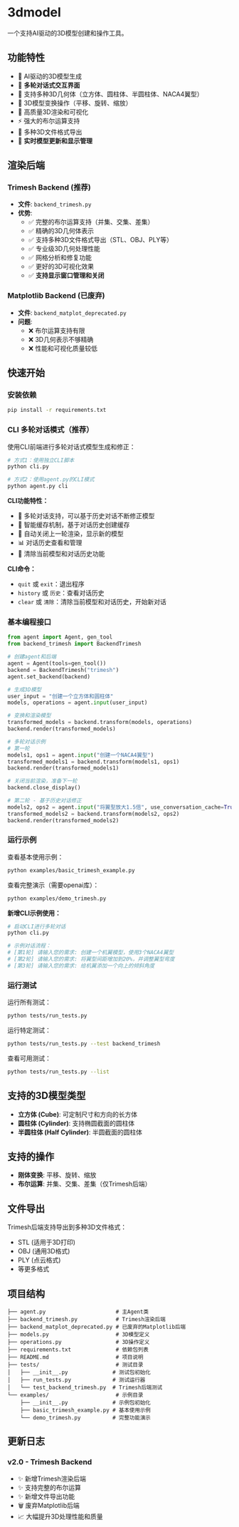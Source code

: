 # 3dmodel

一个支持AI驱动的3D模型创建和操作工具。

## 功能特性

- 🤖 AI驱动的3D模型生成
- 💬 **多轮对话式交互界面**
- 🎯 支持多种3D几何体（立方体、圆柱体、半圆柱体、NACA4翼型）
- 🔧 3D模型变换操作（平移、旋转、缩放）
- 🎨 高质量3D渲染和可视化
- ⚡ 强大的布尔运算支持
- 📁 多种3D文件格式导出
- 🔄 **实时模型更新和显示管理**

## 渲染后端

### Trimesh Backend (推荐)
- **文件**: `backend_trimesh.py`
- **优势**:
  - ✅ 完整的布尔运算支持（并集、交集、差集）
  - ✅ 精确的3D几何体表示
  - ✅ 支持多种3D文件格式导出（STL、OBJ、PLY等）
  - ✅ 专业级3D几何处理性能
  - ✅ 网格分析和修复功能
  - ✅ 更好的3D可视化效果
  - ✅ **支持显示窗口管理和关闭**

### Matplotlib Backend (已废弃)
- **文件**: `backend_matplot_deprecated.py`
- **问题**:
  - ❌ 布尔运算支持有限
  - ❌ 3D几何表示不够精确
  - ❌ 性能和可视化质量较低

## 快速开始

### 安装依赖
```bash
pip install -r requirements.txt
```

### CLI 多轮对话模式（推荐）

使用CLI前端进行多轮对话式模型生成和修正：

```bash
# 方式1：使用独立CLI脚本
python cli.py

# 方式2：使用agent.py的CLI模式
python agent.py cli
```

**CLI功能特性：**
- 🔄 多轮对话支持，可以基于历史对话不断修正模型
- 📝 智能缓存机制，基于对话历史创建缓存
- 🎨 自动关闭上一轮渲染，显示新的模型
- 📊 对话历史查看和管理
- 🧹 清除当前模型和对话历史功能

**CLI命令：**
- `quit` 或 `exit`：退出程序
- `history` 或 `历史`：查看对话历史
- `clear` 或 `清除`：清除当前模型和对话历史，开始新对话

### 基本编程接口

```python
from agent import Agent, gen_tool
from backend_trimesh import BackendTrimesh

# 创建agent和后端
agent = Agent(tools=gen_tool())
backend = BackendTrimesh("trimesh")
agent.set_backend(backend)

# 生成3D模型
user_input = "创建一个立方体和圆柱体"
models, operations = agent.input(user_input)

# 变换和渲染模型
transformed_models = backend.transform(models, operations)
backend.render(transformed_models)

# 多轮对话示例
# 第一轮
models1, ops1 = agent.input("创建一个NACA4翼型")
transformed_models1 = backend.transform(models1, ops1)
backend.render(transformed_models1)

# 关闭当前渲染，准备下一轮
backend.close_display()

# 第二轮 - 基于历史对话修正
models2, ops2 = agent.input("将翼型放大1.5倍", use_conversation_cache=True)
transformed_models2 = backend.transform(models2, ops2)
backend.render(transformed_models2)
```

### 运行示例

查看基本使用示例：
```bash
python examples/basic_trimesh_example.py
```

查看完整演示（需要openai库）：
```bash
python examples/demo_trimesh.py
```

**新增CLI示例使用：**
```bash
# 启动CLI进行多轮对话
python cli.py

# 示例对话流程：
# [第1轮] 请输入您的需求: 创建一个机翼模型，使用3个NACA4翼型
# [第2轮] 请输入您的需求: 将翼型间距增加到20%，并调整翼型弯度
# [第3轮] 请输入您的需求: 给机翼添加一个向上的倾斜角度
```

### 运行测试

运行所有测试：
```bash
python tests/run_tests.py
```

运行特定测试：
```bash
python tests/run_tests.py --test backend_trimesh
```

查看可用测试：
```bash
python tests/run_tests.py --list
```

## 支持的3D模型类型

- **立方体 (Cube)**: 可定制尺寸和方向的长方体
- **圆柱体 (Cylinder)**: 支持椭圆截面的圆柱体
- **半圆柱体 (Half Cylinder)**: 半圆截面的圆柱体

## 支持的操作

- **刚体变换**: 平移、旋转、缩放
- **布尔运算**: 并集、交集、差集（仅Trimesh后端）

## 文件导出

Trimesh后端支持导出到多种3D文件格式：
- STL (适用于3D打印)
- OBJ (通用3D格式)
- PLY (点云格式)
- 等更多格式

## 项目结构

```
├── agent.py                      # 主Agent类
├── backend_trimesh.py            # Trimesh渲染后端
├── backend_matplot_deprecated.py # 已废弃的Matplotlib后端
├── models.py                     # 3D模型定义
├── operations.py                 # 3D操作定义
├── requirements.txt              # 依赖包列表
├── README.md                     # 项目说明
├── tests/                        # 测试目录
│   ├── __init__.py              # 测试包初始化
│   ├── run_tests.py             # 测试运行器
│   └── test_backend_trimesh.py  # Trimesh后端测试
└── examples/                     # 示例目录
    ├── __init__.py              # 示例包初始化
    ├── basic_trimesh_example.py # 基本使用示例
    └── demo_trimesh.py          # 完整功能演示
```

## 更新日志

### v2.0 - Trimesh Backend
- ✨ 新增Trimesh渲染后端
- ✨ 支持完整的布尔运算
- ✨ 新增文件导出功能
- 🗑️ 废弃Matplotlib后端
- 📈 大幅提升3D处理性能和质量